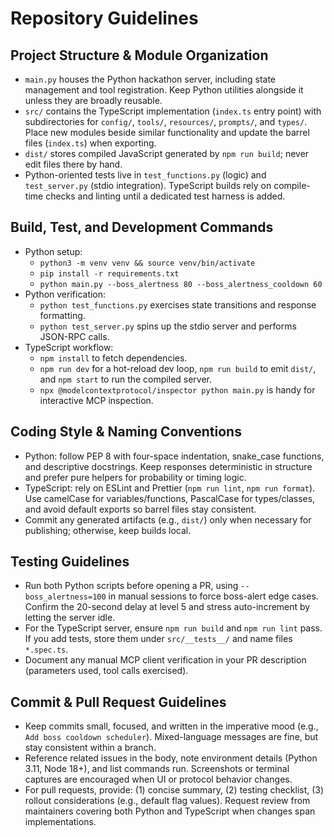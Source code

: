 # Repository Guidelines

## Project Structure & Module Organization
- `main.py` houses the Python hackathon server, including state management and tool registration. Keep Python utilities alongside it unless they are broadly reusable.
- `src/` contains the TypeScript implementation (`index.ts` entry point) with subdirectories for `config/`, `tools/`, `resources/`, `prompts/`, and `types/`. Place new modules beside similar functionality and update the barrel files (`index.ts`) when exporting.
- `dist/` stores compiled JavaScript generated by `npm run build`; never edit files there by hand.
- Python-oriented tests live in `test_functions.py` (logic) and `test_server.py` (stdio integration). TypeScript builds rely on compile-time checks and linting until a dedicated test harness is added.

## Build, Test, and Development Commands
- Python setup:
  - `python3 -m venv venv && source venv/bin/activate`
  - `pip install -r requirements.txt`
  - `python main.py --boss_alertness 80 --boss_alertness_cooldown 60`
- Python verification:
  - `python test_functions.py` exercises state transitions and response formatting.
  - `python test_server.py` spins up the stdio server and performs JSON-RPC calls.
- TypeScript workflow:
  - `npm install` to fetch dependencies.
  - `npm run dev` for a hot-reload dev loop, `npm run build` to emit `dist/`, and `npm start` to run the compiled server.
  - `npx @modelcontextprotocol/inspector python main.py` is handy for interactive MCP inspection.

## Coding Style & Naming Conventions
- Python: follow PEP 8 with four-space indentation, snake_case functions, and descriptive docstrings. Keep responses deterministic in structure and prefer pure helpers for probability or timing logic.
- TypeScript: rely on ESLint and Prettier (`npm run lint`, `npm run format`). Use camelCase for variables/functions, PascalCase for types/classes, and avoid default exports so barrel files stay consistent.
- Commit any generated artifacts (e.g., `dist/`) only when necessary for publishing; otherwise, keep builds local.

## Testing Guidelines
- Run both Python scripts before opening a PR, using `--boss_alertness=100` in manual sessions to force boss-alert edge cases. Confirm the 20-second delay at level 5 and stress auto-increment by letting the server idle.
- For the TypeScript server, ensure `npm run build` and `npm run lint` pass. If you add tests, store them under `src/__tests__/` and name files `*.spec.ts`.
- Document any manual MCP client verification in your PR description (parameters used, tool calls exercised).

## Commit & Pull Request Guidelines
- Keep commits small, focused, and written in the imperative mood (e.g., `Add boss cooldown scheduler`). Mixed-language messages are fine, but stay consistent within a branch.
- Reference related issues in the body, note environment details (Python 3.11, Node 18+), and list commands run. Screenshots or terminal captures are encouraged when UI or protocol behavior changes.
- For pull requests, provide: (1) concise summary, (2) testing checklist, (3) rollout considerations (e.g., default flag values). Request review from maintainers covering both Python and TypeScript when changes span implementations.
